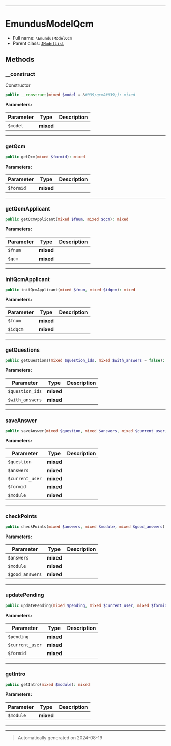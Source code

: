 ***

# EmundusModelQcm





* Full name: `\EmundusModelQcm`
* Parent class: [`JModelList`](./JModelList.md)




## Methods


### __construct

Constructor

```php
public __construct(mixed $model = &#039;qcm&#039;): mixed
```








**Parameters:**

| Parameter | Type | Description |
|-----------|------|-------------|
| `$model` | **mixed** |  |





***

### getQcm



```php
public getQcm(mixed $formid): mixed
```








**Parameters:**

| Parameter | Type | Description |
|-----------|------|-------------|
| `$formid` | **mixed** |  |





***

### getQcmApplicant



```php
public getQcmApplicant(mixed $fnum, mixed $qcm): mixed
```








**Parameters:**

| Parameter | Type | Description |
|-----------|------|-------------|
| `$fnum` | **mixed** |  |
| `$qcm` | **mixed** |  |





***

### initQcmApplicant



```php
public initQcmApplicant(mixed $fnum, mixed $idqcm): mixed
```








**Parameters:**

| Parameter | Type | Description |
|-----------|------|-------------|
| `$fnum` | **mixed** |  |
| `$idqcm` | **mixed** |  |





***

### getQuestions



```php
public getQuestions(mixed $question_ids, mixed $with_answers = false): mixed
```








**Parameters:**

| Parameter | Type | Description |
|-----------|------|-------------|
| `$question_ids` | **mixed** |  |
| `$with_answers` | **mixed** |  |





***

### saveAnswer



```php
public saveAnswer(mixed $question, mixed $answers, mixed $current_user, mixed $formid, mixed $module): mixed
```








**Parameters:**

| Parameter | Type | Description |
|-----------|------|-------------|
| `$question` | **mixed** |  |
| `$answers` | **mixed** |  |
| `$current_user` | **mixed** |  |
| `$formid` | **mixed** |  |
| `$module` | **mixed** |  |





***

### checkPoints



```php
public checkPoints(mixed $answers, mixed $module, mixed $good_answers): mixed
```








**Parameters:**

| Parameter | Type | Description |
|-----------|------|-------------|
| `$answers` | **mixed** |  |
| `$module` | **mixed** |  |
| `$good_answers` | **mixed** |  |





***

### updatePending



```php
public updatePending(mixed $pending, mixed $current_user, mixed $formid): mixed
```








**Parameters:**

| Parameter | Type | Description |
|-----------|------|-------------|
| `$pending` | **mixed** |  |
| `$current_user` | **mixed** |  |
| `$formid` | **mixed** |  |





***

### getIntro



```php
public getIntro(mixed $module): mixed
```








**Parameters:**

| Parameter | Type | Description |
|-----------|------|-------------|
| `$module` | **mixed** |  |





***


***
> Automatically generated on 2024-08-19
